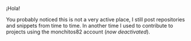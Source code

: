 
¡Hola!

You probably noticed this is not a very active place, I still post repositories and snippets from time to time. In another time I used to contribute to projects using the monchitos82 account (_now deactivated_). 
